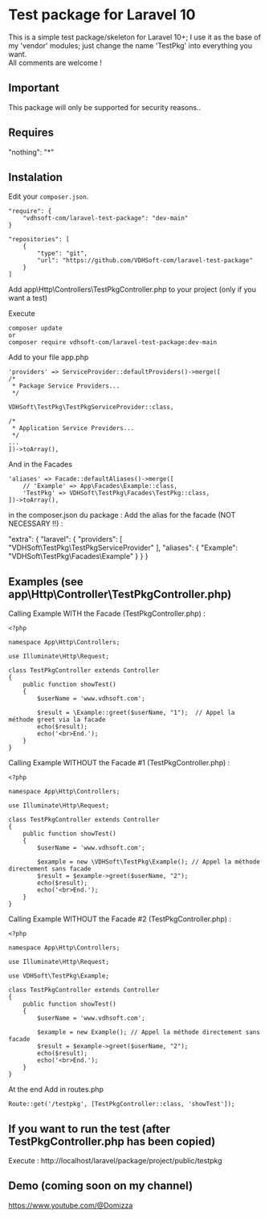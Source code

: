 # Test package for Laravel 10

This is a simple test package/skeleton for Laravel 10+; I use it as the base of my 'vendor' modules; just change the name 'TestPkg' into everything you want.
<br>All comments are welcome !

## Important
This package will only be supported for security reasons..

## Requires

"nothing": "*"

## Instalation

Edit your `composer.json`.

	"require": {
		"vdhsoft-com/laravel-test-package": "dev-main"
	}

    "repositories": [
        {
            "type": "git",
            "url": "https://github.com/VDHSoft-com/laravel-test-package"
        }
    ]

Add app\Http\Controllers\TestPkgController.php to your project (only if you want a test)

Execute

	composer update
	or
	composer require vdhsoft-com/laravel-test-package:dev-main

Add to your file app.php

	'providers' => ServiceProvider::defaultProviders()->merge([
	/*
	 * Package Service Providers...
	 */

	VDHSoft\TestPkg\TestPkgServiceProvider::class,
	
	/*
	 * Application Service Providers...
	 */
	...
	])->toArray(),


And in the Facades

    'aliases' => Facade::defaultAliases()->merge([
        // 'Example' => App\Facades\Example::class,
        'TestPkg' => VDHSoft\TestPkg\Facades\TestPkg::class,
    ])->toArray(),

in the composer.json du package :
Add the alias for the facade (NOT NECESSARY !!) :


"extra": {
    "laravel": {
        "providers": [
            "VDHSoft\\TestPkg\\TestPkgServiceProvider"
        ],
        "aliases": {
            "Example": "VDHSoft\\TestPkg\\Facades\\Example"
        }
    }
}

## Examples (see app\Http\Controller\TestPkgController.php)
Calling Example WITH the Facade (TestPkgController.php) :

	<?php

	namespace App\Http\Controllers;

	use Illuminate\Http\Request;

	class TestPkgController extends Controller
	{
		public function showTest()
		{
			$userName = 'www.vdhsoft.com';

			$result = \Example::greet($userName, "1");  // Appel la méthode greet via la facade
			echo($result);
			echo('<br>End.');
		}
	}

Calling Example WITHOUT the Facade #1 (TestPkgController.php) :

	<?php

	namespace App\Http\Controllers;

	use Illuminate\Http\Request;

	class TestPkgController extends Controller
	{
		public function showTest()
		{
			$userName = 'www.vdhsoft.com';

			$example = new \VDHSoft\TestPkg\Example(); // Appel la méthode directement sans facade
			$result = $example->greet($userName, "2");
			echo($result);
			echo('<br>End.');
		}
	}

Calling Example WITHOUT the Facade #2 (TestPkgController.php) :

	<?php

	namespace App\Http\Controllers;

	use Illuminate\Http\Request;

	use VDHSoft\TestPkg\Example;

	class TestPkgController extends Controller
	{
		public function showTest()
		{
			$userName = 'www.vdhsoft.com';

			$example = new Example(); // Appel la méthode directement sans facade
			$result = $example->greet($userName, "2");
			echo($result);
			echo('<br>End.');
		}
	}



At the end Add in routes.php
```
Route::get('/testpkg', [TestPkgController::class, 'showTest']);
```

## If you want to run the test (after TestPkgController.php has been copied)
Execute : http://localhost/laravel/package/project/public/testpkg

## Demo (coming soon on my channel)
https://www.youtube.com/@Domizza
